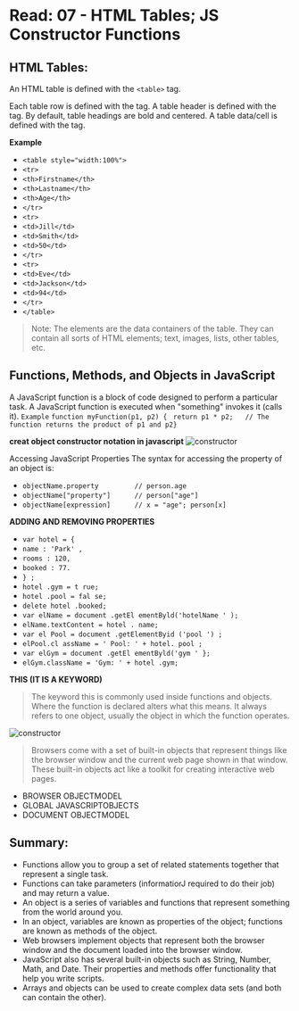 # Read: 07 - HTML Tables; JS Constructor Functions

## HTML Tables:
An HTML table is defined with the `<table>` tag.

Each table row is defined with the <tr> tag. A table header is defined with the <th> tag. By default, table headings are bold and centered. A table data/cell is defined with the <td> tag.

**Example**
* `<table style="width:100%">`
* `<tr>`
*   `<th>Firstname</th>`
*    `<th>Lastname</th>`
*    `<th>Age</th>`
*  `</tr>`
*  `<tr>`
*    `<td>Jill</td>`
*    `<td>Smith</td>`
*    `<td>50</td>`
*  `</tr>`
*  `<tr>`
*    `<td>Eve</td>`
*    `<td>Jackson</td>`
*    `<td>94</td>`
*  `</tr>`
* `</table>`

> Note: The <td> elements are the data containers of the table.
They can contain all sorts of HTML elements; text, images, lists, other tables, etc.

## Functions, Methods, and Objects in JavaScript

A JavaScript function is a block of code designed to perform a particular task.
A JavaScript function is executed when "something" invokes it (calls it).
`Example`
`function myFunction(p1, p2) {`
 ` return p1 * p2;   // The function returns the product of p1 and p2}`

**creat object constructor notation in javascript**
![constructor](https://hsheikhm.files.wordpress.com/2016/02/screen-shot-2016-02-13-at-21-54-14.png?w=584)

Accessing JavaScript Properties
The syntax for accessing the property of an object is:
* `objectName.property         // person.age`
* `objectName["property"]      // person["age"]`
* `objectName[expression]      // x = "age"; person[x]`

**ADDING AND REMOVING PROPERTIES** 
* `var hotel = {`
* `name : 'Park' ,`
* `rooms : 120,`
* `booked : 77.`
* `} ;`
* `hotel .gym = t rue;`
* `hotel .pool = fal se;`
* `delete hotel .booked;`
* `var elName = document .getEl ementByld('hotelName ' );`
* `elName.textContent = hotel . name;`
* `var el Pool = document .getElementByid ('pool ') ;`
* `elPool.cl assName = ' Pool: ' + hotel. pool ;`
* `var elGym = document .getEl ementByld('gym ' };`
* `elGym.className = 'Gym: ' + hotel .gym;`

**THIS (IT IS A KEYWORD)**
> The keyword this is commonly used inside functions and objects.
Where the function is declared alters what this means. It always refers
to one object, usually the object in which the function operates.

![constructor](https://4.bp.blogspot.com/-4-NK6MDoeGE/XQuKB9TyulI/AAAAAAAAYaw/y8yvA1afRM0t908bEoJWtn6R16PrmxvDwCLcBGAs/s400/this-keyword.PNG
)

> Browsers come with a set of built-in objects that represent things like the
browser window and the current web page shown in that window. These
built-in objects act like a toolkit for creating interactive web pages.

* BROWSER OBJECTMODEL
* GLOBAL JAVASCRIPTOBJECTS
* DOCUMENT OBJECTMODEL

## Summary:
* Functions allow you to group a set of related statements together that represent a single task.
* Functions can take parameters (informatiorJ required to do their job) and may return a value.
* An object is a series of variables and functions that represent something from the world around you.
* In an object, variables are known as properties of the object; functions are known as methods of the object.
* Web browsers implement objects that represent both the browser window and the document loaded into the
browser window.
* JavaScript also has several built-in objects such as String, Number, Math, and Date. Their properties and
methods offer functionality that help you write scripts.
* Arrays and objects can be used to create complex data sets (and both can contain the other).

